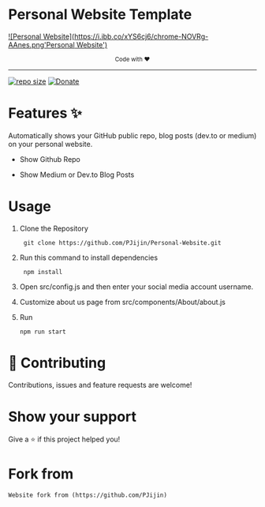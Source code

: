 # Personal Website Template

[![Personal Website](https://i.ibb.co/xYS6cj6/chrome-NOVRg-AAnes.png'Personal Website')]()

<p align="center"><sub>Code with ♥️</sub></p>

---
<p  align="center">
    
<a>[![repo size](https://img.shields.io/github/repo-size/PJijin/Personal-Website.svg)](https://github.com/PJijin/Personal-Website/archive/master.zip) </a>
<a>[![Donate](https://img.shields.io/badge/$-donate-3366FF.svg)](https://www.buymeacoffee.com/PJijin) </a>

</p>

# Features ✨

Automatically shows your GitHub public repo, blog posts (dev.to or medium) on your personal website.

-   Show Github Repo

-   Show Medium or Dev.to Blog Posts

# Usage

1. Clone the Repository

    ```
     git clone https://github.com/PJijin/Personal-Website.git
    ```

2. Run this command to install dependencies

    ```
     npm install
    ```

3. Open src/config.js and then enter your social media account username.

4. Customize about us page from src/components/About/about.js

5. Run

    ```
    npm run start
    ```


# 🤝 Contributing

Contributions, issues and feature requests are welcome!

# Show your support

Give a ⭐️ if this project helped you!

# Fork from 

	Website fork from (https://github.com/PJijin)
